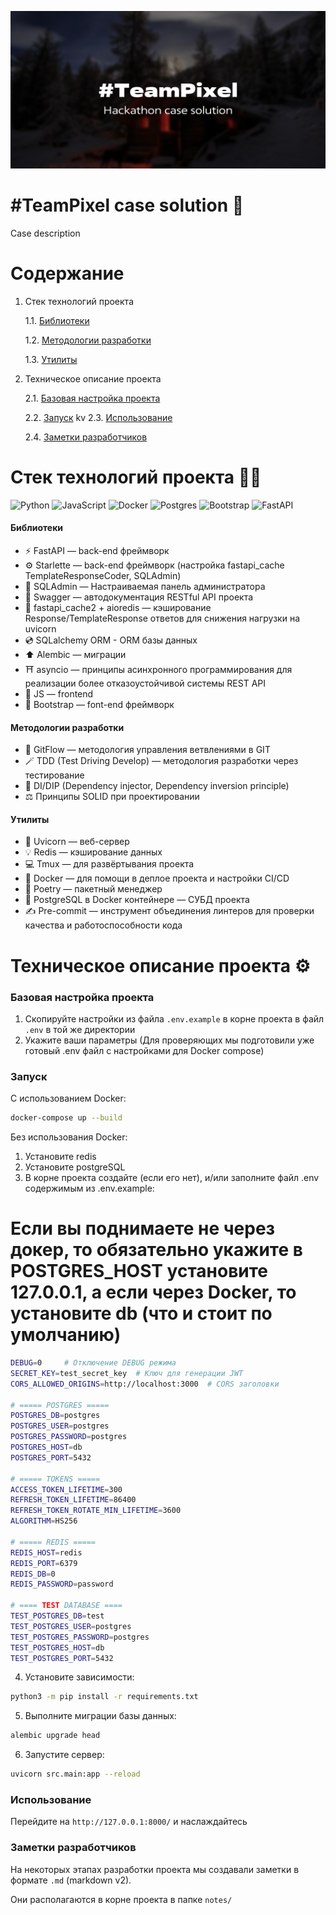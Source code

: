 ![Alt text](readme_src/preview.jpg)

# #TeamPixel case solution 💬

Case description

# Содержание
1. Стек технологий проекта

    1.1. [Библиотеки](#библиотеки)
    
    1.2. [Методологии разработки](#методологии-разработки)

    1.3. [Утилиты](#утилиты)

2. Техническое описание проекта

    2.1. [Базовая настройка проекта](#базовая-настройка-проекта)

    2.2. [Запуск](#запуск)
    kv
    2.3. [Использование](#использование)

    2.4. [Заметки разработчиков](#заметки-разработчиков)

# Стек технологий проекта 🧑‍💻


![Python](https://img.shields.io/badge/python-3670A0?style=for-the-badge&logo=python&logoColor=ffdd54) ![JavaScript](https://img.shields.io/badge/javascript-%23323330.svg?style=for-the-badge&logo=javascript&logoColor=%23F7DF1E) ![Docker](https://img.shields.io/badge/docker-3670A0.svg?style=for-the-badge&logo=docker&logoColor=white)
![Postgres](https://img.shields.io/badge/postgres-%23316192.svg?style=for-the-badge&logo=postgresql&logoColor=white) ![Bootstrap](https://img.shields.io/badge/bootstrap-%238511FA.svg?style=for-the-badge&logo=bootstrap&logoColor=white) ![FastAPI](https://img.shields.io/badge/FastAPI-005571?style=for-the-badge&logo=fastapi)


#### Библиотеки

- ⚡️ FastAPI — back-end фреймворк
- ⚙️ Starlette — back-end фреймворк (настройка fastapi_cache TemplateResponseCoder, SQLAdmin)
- 👑 SQLAdmin — Настраиваемая панель администратора
- 📜 Swagger — автодокументация RESTful API проекта
- 💾 fastapi_cache2 + aioredis — кэширование Response/TemplateResponse ответов для снижения нагрузки на uvicorn
- 💿 SQLalchemy ORM - ORM базы данных
- ⬆️ Alembic — миграции
- ⛩️ asyncio — принципы асинхронного программирования для реализации более отказоустойчивой системы REST API
- 💛 JS — frontend
- 💜 Bootstrap — font-end фреймворк

#### Методологии разработки

- 🌴 GitFlow — методология управления ветвлениями в GIT
- 🪄 TDD (Test Driving Develop) — методология разработки через тестирование
- 🔁 DI/DIP (Dependency injector, Dependency inversion principle)
- ⚖️ Принципы SOLID при проектировании

#### Утилиты
- 🦄 Uvicorn — веб-сервер
- 💡 Redis — кэширование данных
- 💻 Tmux — для развёртывания проекта
- 🐳 Docker — для помощи в деплое проекта и настройки CI/CD
- 📖 Poetry — пакетный менеджер
- 💾 PostgreSQL в Docker контейнере — СУБД проекта
- ✍️ Pre-commit — инструмент объединения линтеров для проверки качества и работоспособности кода

# Техническое описание проекта ⚙️

### Базовая настройка проекта

1. Скопируйте настройки из файла ```.env.example``` в корне проекта в файл ```.env``` в той же директории
2. Укажите ваши параметры (Для проверяющих мы подготовили уже готовый .env файл с настройками для Docker compose)

### Запуск

С использованием Docker:

```bash
docker-compose up --build
```

Без использования Docker:
1. Установите redis
2. Установите postgreSQL
3. В корне проекта создайте (если его нет), и/или заполните файл .env содержимым из .env.example:
# Если вы поднимаете не через докер, то обязательно укажите в POSTGRES_HOST установите 127.0.0.1, а если через Docker, то установите db (что и стоит по умолчанию)

```bash
DEBUG=0     # Отключение DEBUG режима
SECRET_KEY=test_secret_key  # Ключ для генерации JWT
CORS_ALLOWED_ORIGINS=http://localhost:3000  # CORS заголовки

# ===== POSTGRES =====
POSTGRES_DB=postgres
POSTGRES_USER=postgres
POSTGRES_PASSWORD=postgres
POSTGRES_HOST=db
POSTGRES_PORT=5432

# ===== TOKENS =====
ACCESS_TOKEN_LIFETIME=300
REFRESH_TOKEN_LIFETIME=86400
REFRESH_TOKEN_ROTATE_MIN_LIFETIME=3600
ALGORITHM=HS256

# ===== REDIS =====
REDIS_HOST=redis
REDIS_PORT=6379
REDIS_DB=0
REDIS_PASSWORD=password

# ==== TEST DATABASE ====
TEST_POSTGRES_DB=test
TEST_POSTGRES_USER=postgres
TEST_POSTGRES_PASSWORD=postgres
TEST_POSTGRES_HOST=db
TEST_POSTGRES_PORT=5432

```
4. Установите зависимости:
```bash
python3 -m pip install -r requirements.txt
```
5. Выполните миграции базы данных:
```bash
alembic upgrade head
```
6. Запустите сервер:
```bash
uvicorn src.main:app --reload
```

### Использование

Перейдите на `http://127.0.0.1:8000/` и наслаждайтесь

### Заметки разработчиков

На некоторых этапах разработки проекта мы создавали заметки в формате `.md` (markdown v2).

Они располагаются в корне проекта в папке `notes/`